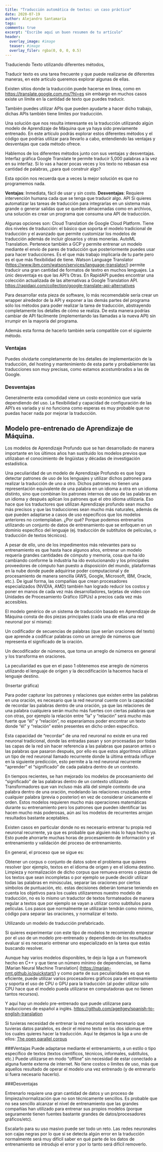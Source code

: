 ```yaml
---
title: "Traducción automática de textos: un caso práctico"
date: 2020-07-19
author: Alejandro Santamaría
tags: 
comments: true
excerpt: "Escribe aquí un buen resumen de tu artículo"
header:
  overlay_image: #image
  teaser: #image
  overlay_filer: rgba(0, 0, 0, 0.5)
---
```



Traduciendo Texto utilizando diferentes métodos,

Traducir texto es una tarea frecuente y que puede realizarse de diferentes maneras, en este artículo queremos explorar algunas de ellas. 

Existen sitios donde la traducción puede hacerse en línea, como en https://translate.google.com.mx/?hl=es  sin embargo en muchos casos existe un límite en la cantidad de texto que puedes traducir.

También puedes utilizar APIs que pueden ayudarte a hacer dicho trabajo, dichas APIs también tiene límites por traducción.

Una solución que nos resulta interesante es la traducción utilizando algún modelo de Aprendizaje de Máquina que ya haya sido previamente entrenado.  En este artículo podrás explorar estos diferentes métodos y el código que podrías utilizar para llevarlo a cabo, entendiendo las ventajas y desventajas que cada método ofrece. 

Hablemos de los diferentes métodos junto con sus ventajas y desventajas.
Interfaz gráfica
Google Translate te permite traducir 5,000 palabras a la vez en su interfaz. Si lo vas a hacer pocas veces y los texto no rebasan esa cantidad de palabras, ¿para qué construir algo?

Esta opción nos recuerda que a veces la mejor solución es que no programemos nada.

**Ventajas**: Inmediata, fácil de usar y sin costo.
**Desventajas**: Requiere intervención humana cada que se tenga que traducir algo.
API
Si quieres automatizar las tareas de traducción para integrarlas en un sistema más grande o generar salidas que se queden almacenadas como en archivos, una solución es crear un programa que consuma una API de traducción.

Algunas opciones son:
Cloud Translation de Google Cloud Platform. Tiene dos niveles de traducción: el básico que soporta el modelo tradicional de traducción y el avanzado que permite customizar los modelos de traducción además de incluir glosarios y otras monerías.
AutoML Translation. Pertenece también a GCP y permite entrenar un modelo mediante el envío de pares de traducción que posteriormente puedes usar para hacer traducciones. Es el que más trabajo implicaría de tu parte pero es el que más flexibilidad de tiene.
Watson Language Translator (https://www.ibm.com/watson/services/language-translator/) permite traducir una gran cantidad de formatos de textro en muchos lenguajes. La únic desventaja es que las API’s
Otras. En RapidAPI puedes encontrar una colección actualizada de las alternativas a Google Translation API. https://rapidapi.com/collection/google-translate-api-alternatives

Para desarrollar esta pieza de software, lo más recomendable sería crear un wrapper alrededor de la API y exponer a las demás partes del programa sólo los métodos para poder realizar la tarea de traducción, abstrayendo completamente los detalles de cómo se realiza. De esta manera podrías cambiar de API fácilmente (implementando las llamadas a la nueva API) sin irrumpir en la mayoría del programa.

Además esta forma de hacerlo también sería compatible con el siguiente método.

### Ventajas

Puedes olvidarte completamente de los detalles de implementación de la traducción, del hosting y mantenimiento de esta parte y probablemente las traducciones son muy precisas, como estamos acostumbrados a las de Google.

### Desventajas

Generalmente esta comodidad viene un costo económico que varía dependiendo del uso. La flexibilidad y capacidad de configuración de las API’s es variada y si no funciona como esperas es muy probable que no puedas hacer nada por mejorar la traducción.

## Modelo pre-entrenado de Aprendizaje de Máquina. 

Los modelos de Aprendizaje Profundo que se han desarrollado de manera importante en los últimos años han sustituido los modelos previos que utilizaban el conocimiento de lingüistas y décadas de investigación estadística.

Una peculiaridad de un modelo de Aprendizaje Profundo es que logra detectar patrones de uso de los lenguajes y utilizar dichos patrones para realizar la traducción de uno a otro. Dichos patrones no tienen una representación equivalente de una palabra en un idioma a otra en un idioma distinto, sino que combinan los patrones internos de uso de las palabras en un idioma y después aplican los patrones que el otro idioma utilizaría. Eso hace que los traductores que utilizan Aprendizaje profundo sean mucho más precisos y que las traducciones sean mucho más naturales, además de que pueden adaptarse a casos de uso específicos que los modelos anteriores no contemplaban. ¿Por qué? Porque podemos entrenarlos utilizando un conjunto de datos de entrenamiento que se enfoquen en un dominio específico del lenguaje (ej. traducción de subtítulos de películas, o traducción de textos técnicos). 

A pesar de ello, uno de los impedimentos más relevantes para su entrenamiento es que hasta hace algunos años, entrenar un modelo requería grandes cantidades de cómputo y memoria, cosa que ha ido cambiando conforme la industria ha ido evolucionando y los principales proveedores de cómputo han puesto a disposición del mundo, plataformas en la nube donde puede adquirirse poder computacional y de procesamiento de manera sencilla (AWS, Google, Microsoft, IBM, Oracle, etc.). De igual forma, las compañías que crean procesadores especializados (NVIDIA, AMD) también han logrado reducir los costos y poner en manos de cada vez más desarrolladores, tarjetas de video con Unidades de Procesamiento Gráfico (GPUs) a precios cada vez más accesibles. 



El modelo genérico de un sistema de traducción basado en Aprendizaje de Máquina consta de dos piezas principales (cada una de ellas una red neuronal por sí misma): 

Un  codificador de secuencias de palabras (que serían oraciones del texto) que aprende a codificar palabras como un arreglo de números que representa el significado de la oración. 

Un decodificador de números, que toma un arreglo de números en general y los transforma en oraciones. 

La peculiaridad es que en el paso 1 obtenemos ese arreglo de números utilizando el lenguaje de orígen y la decodificación la hacemos hacia el lenguaje destino. 

(Insertar gráfica) 

Para poder capturar los patrones y relaciones que existen entre las palabras en una oración, es necesario que la red neuronal cuente con la capacidad de recordar las palabras dentro de una oración, ya que las relaciones de una palabra cualquiera serán mucho más fuertes con ciertas palabras que con otras, por ejemplo la relación entre “la” y “relación” será mucho más fuerte que “él” y “relación”, no esperaríamos poder encontrar un texto donde “él” y “relación” estén presentes en dicho orden específico.

Esta capacidad de “recordar” de una red neuronal no existe en una red neuronal tradicional, donde las entradas pasan y son procesadas por todas las capas de la red sin hacer referencia a las palabras que pasaron antes o las palabras que pasaron después, por ello es que estos algoritmos utilizan un tipo de red neuronal llamado recurrente donde la última entrada influye en la siguiente predicción, esto permite a la red neuronal recurrente “aprender” el “significado” de cada palabra dentro de un contexto. 

En tiempos recientes, se han mejorado los modelos de procesamiento del “significado” de las palabras dentro de un contexto utilizando Transformadores que van incluso más allá del simple contexto de una palabra dentro de una oración, modelando las relaciones cruzadas entre cualquier palabra (previa o posterior) en vez de considerar únicamente el orden.
Estos modelos requieren mucho más operaciones matemáticas durante su entrenamiento pero los patrones que pueden identificar las hacen mucho más poderosas, aún así los modelos de recurrentes arrojan resultados bastante aceptables. 

Existen casos en particular donde no es necesario entrenar tu propia red neuronal recurrente, ya que es probable que alguien más lo haya hecho ya. Esto puede ahorrarte muchas horas de procesamiento de información y el entrenamiento y validación del proceso de entrenamiento. 

En general, el proceso que se sigue es: 

Obtener un corpus o conjunto de datos sobre el problema que quieres resolver (por ejemplo, textos en el idioma de origen y en el idioma destino. 
Limpieza y normalización de dicho corpus que remueva errores o piezas de los textos que sean incompletas o por ejemplo se puede decidir utilizar todas las palabras en minúsculas, separar las oraciones por ciertos símbolos de puntuación, etc. estas decisiones deberán tomarse teniendo en cuenta los objetivos para los cuales utilizaremos nuestro modelo de traducción, no es lo mismo un traductor de textos formateados de manera regular a textos que por ejemplo se vayan a utilizar como subtítulos para películas. Los pasos que normalmente se utilizarán tendrán como mínimo, código para separar las oraciones, y normalizar el texto.

Utilizando un modelo de traducción prefabricado. 

Si quieres experimentar con este tipo de modelos te recomiendo empezar por el uso de un modelo pre-entrenado y dependiendo de los resultados evaluar si es necesario entrenar uno especializado en la tarea que estás buscando resolver. 

Aunque hay varios modelos disponibles, te dejo la liga a un framework hecho en C++ y que tiene un número mínimo de dependencias, se llama [Marian Neural Machine Translation] (https://marian-nmt.github.io/quickstart/) y como parte de sus peculiaridades es que es eficiente, puede utilizar varios procesadores gráficos para el entrenamiento y soporta el uso de CPU o GPU para la traducción (al poder utilizar sólo CPU hace que el modelo pueda utilizarse en computadoras que no tienen tantos recursos).

Y aquí hay un modelo pre-entrenado que puede utilizarse para traducciones de español a inglés.  https://github.com/ageitgey/spanish-to-english-translation

Si tuvieras necesidad de entrenar la red neuronal sería necesario que tuvieras datos paralelos, es decir el mismo texto en los dos idiomas entre los cuales quieres hacer la traducción. Aquí te dejamos la liga a uno de ellos: [The open parallel corpus](http://opus.nlpl.eu/)


###Ventajas
Puede adaptarse mediante el entrenamiento, a un estilo o tipo específico de textos (textos científicos, técnicos, informales, subtítulos, etc.) 
Puede utilizarse en modo “offline” sin necesidad de estar conectado a alguna fuente externa de internet. 
No tiene costos o límites de uso, más que aquellos resultado de operar el modelo una vez entrenado (y de entrenarlo si fuera necesario hacerlo). 

###Desventajas

Entrenarlo requiere una gran cantidad de datos y un proceso de limpieza/normalización que no son técnicamente sencillos. 
Es probable que no sea sencillo alcanzar el nivel de entrenamiento que las grandes compañías han utilizado para entrenar sus propios modelos (porque seguramente tienen fuentes bastante grandes de datos/procesadores gráficos/etc).

Escalarlo para su uso masivo puede ser todo un reto. 
Las redes neuronales son cajas negras por lo que si se detecta algún error en la traducción normalmente será muy difícil saber en qué parte de los datos de entrenamiento se introdujo el error y por lo tanto será difícil removerlo.
